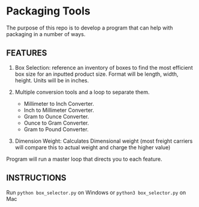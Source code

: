 # Packaging Tools

The purpose of this repo is to develop a program that can help with packaging in a number of ways.

## FEATURES
1. Box Selection: reference an inventory of boxes to find the most efficient box size for an inputted product size. Format will be length, width, height. Units will be in inches.

2. Multiple conversion tools and a loop to separate them.
    - Millimeter to Inch Converter.
    - Inch to Millimeter Converter.
    - Gram to Ounce Converter.
    - Ounce to Gram Converter.
    - Gram to Pound Converter.

3. Dimension Weight: Calculates Dimensional weight (most freight carriers will compare this to actual weight and charge the higher value)

Program will run a master loop that directs you to each feature.

## INSTRUCTIONS
Run `python box_selector.py` on Windows or `python3 box_selector.py` on Mac